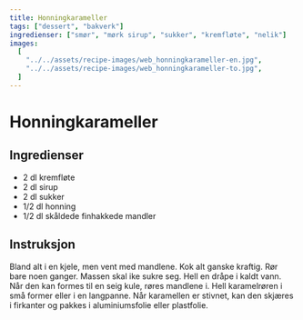 ```yaml
---
title: Honningkarameller
tags: ["dessert", "bakverk"]
ingredienser: ["smør", "mørk sirup", "sukker", "kremfløte", "nelik"]
images:
  [
    "../../assets/recipe-images/web_honningkarameller-en.jpg",
    "../../assets/recipe-images/web_honningkarameller-to.jpg",
  ]
---
```


# Honningkarameller

## Ingredienser

- 2 dl kremfløte
- 2 dl sirup
- 2 dl sukker
- 1/2 dl honning
- 1/2 dl skåldede finhakkede mandler

## Instruksjon

Bland alt i en kjele, men vent med mandlene. Kok alt ganske kraftig. Rør bare noen ganger. Massen skal ike sukre seg. Hell en dråpe i kaldt vann. Når den kan formes til en seig kule, røres mandlene i. Hell karamelrøren i små former eller i en langpanne. Når karamellen er stivnet, kan den skjæres i firkanter og pakkes i aluminiumsfolie eller plastfolie.
